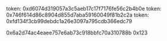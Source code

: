 token: 0xd6074d319057a3c5aeb17c17f7176fe56c2b4b0e
token: 0x746f614d86c8904d855d7aba59160049f81b2c2a
token: 0xfd134f3cb99debdc1a26e3097a795cdb366edc79

0x6a2d74ac4eaee757e6ab73c918bbfc70a310788b
0x123
